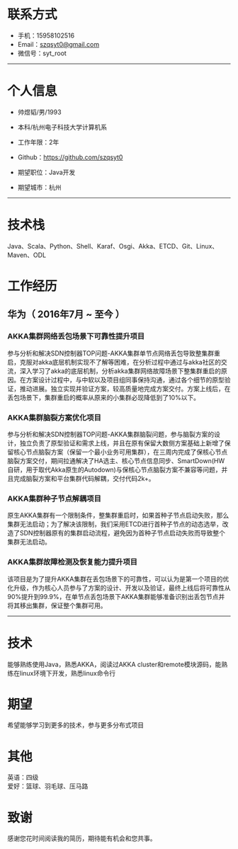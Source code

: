 # 联系方式

- 手机：15958102516
- Email：szqsyt0@gmail.com
- 微信号：syt_root

---

# 个人信息

 - 帅煜韬/男/1993 
 - 本科/杭州电子科技大学计算机系 
 - 工作年限：2年
 - Github：https://github.com/szqsyt0

 - 期望职位：Java开发
 - 期望城市：杭州

---

# 技术栈
Java、Scala、Python、Shell、Karaf、Osgi、Akka、ETCD、Git、Linux、Maven、ODL

# 工作经历

## 华为（ 2016年7月 ~ 至今 ）

### AKKA集群网络丢包场景下可靠性提升项目
参与分析和解决SDN控制器TOP问题-AKKA集群单节点网络丢包导致整集群重启，克服对akka底层机制实现不了解等困难，在分析过程中通过与akka社区的交流，深入学习了akka的底层机制，分析akka集群网络故障场景下整集群重启的原因。在方案设计过程中，与中软以及项目组同事保持沟通，通过各个细节的原型验证，推动进展。独立实现并验证方案，较高质量地完成方案交付。方案上线后，在丢包场景下，集群重启的概率从原来的小集群必现降低到了10%以下。

### AKKA集群脑裂方案优化项目
参与分析和解决SDN控制器TOP问题-AKKA集群脑裂问题，参与脑裂方案的设计，独立负责了原型验证和需求上线，并且在原有保留大数侧方案基础上新增了保留核心节点脑裂方案（保留一个最小业务可用集群），在三周内完成了保核心节点脑裂方案交付，期间拉通解决了HA选主、核心节点信息同步、SmartDown(HW自研，用于取代Akka原生的Autodown)与保核心节点脑裂方案不兼容等问题，并且完成脑裂方案和平台集群代码解耦，交付代码2k+。

### AKKA集群种子节点解耦项目
原生AKKA集群有一个限制条件，整集群重启时，如果首种子节点启动失败，那么集群无法启动；为了解决该限制，我们采用ETCD进行首种子节点的动态选举，改造了SDN控制器原有的集群启动流程，避免因为首种子节点启动失败而导致整个集群无法启动。

### AKKA集群故障检测及恢复能力提升项目
该项目是为了提升AKKA集群在丢包场景下的可靠性，可以认为是第一个项目的优化升级，作为核心人员参与了方案的设计、开发以及验证，最终上线后将可靠性从90%提升到99.9%，在单节点丢包场景下AKKA集群能够准备识别出丢包节点并将其移出集群，保证整个集群可用。

---

# 技术
能够熟练使用Java，熟悉AKKA，阅读过AKKA cluster和remote模块源码，能熟练在linux环境下开发，熟悉linux命令行

# 期望
希望能够学习到更多的技术，参与更多分布式项目

# 其他
英语：四级     
爱好：篮球、羽毛球、压马路

# 致谢
感谢您花时间阅读我的简历，期待能有机会和您共事。
